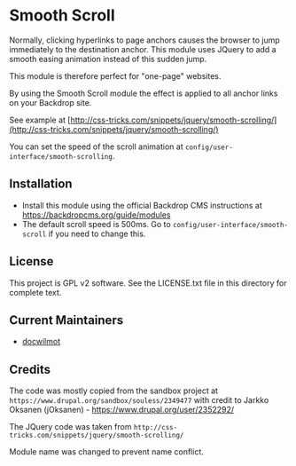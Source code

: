 Smooth Scroll
============


Normally, clicking hyperlinks to page anchors causes the browser to jump
immediately to the destination anchor. This module uses JQuery to add a smooth
easing animation instead of this sudden jump.

This module is therefore perfect for "one-page" websites.

By using the Smooth Scroll module the effect is applied to all anchor links
on your Backdrop site.

See example at [http://css-tricks.com/snippets/jquery/smooth-scrolling/](http://css-tricks.com/snippets/jquery/smooth-scrolling/)

You can set the speed of the scroll animation at 
`config/user-interface/smooth-scrolling`.

Installation
------------

- Install this module using the official Backdrop CMS instructions at
  https://backdropcms.org/guide/modules
- The default scroll speed is 500ms. Go to `config/user-interface/smooth-scroll`
  if you need to change this.

License
-------

This project is GPL v2 software. See the LICENSE.txt file in this directory for
complete text.

Current Maintainers
-------------------

- [docwilmot](https://github.com/docwilmot)

Credits
-------

The code was mostly copied from the sandbox project at 
`https://www.drupal.org/sandbox/souless/2349477` with credit to 
Jarkko Oksanen (jOksanen) - https://www.drupal.org/user/2352292/

The JQuery code was taken from `http://css-tricks.com/snippets/jquery/smooth-scrolling/`

Module name was changed to prevent name conflict.
